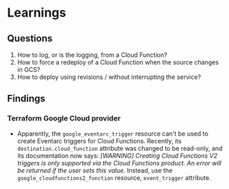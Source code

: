# Learnings

## Questions

1. How to log, or is the logging, from a Cloud Function?
1. How to force a redeploy of a Cloud Function when the source changes in GCS?
1. How to deploy using revisions / without interrupting the service?

## Findings
### Terraform Google Cloud provider
- Apparently, the `google_eventarc_trigger` resource can't be used to create Eventarc triggers for Cloud Functions. Recently, its `destination.cloud_function` attribute was changed to be read-only, and its documentation now says:  _[WARNING] Creating Cloud Functions V2 triggers is only supported via the Cloud Functions product. An error will be returned if the user sets this value_. Instead, use the `google_cloudfunctions2_function` resource, `event_trigger` attribute.
